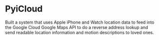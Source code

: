 # PyiCloud
Built a system that uses Apple iPhone and Watch location data to feed into the Google Cloud Google Maps API to do a reverse address lookup and send readable location information and motion descriptions to loved ones.
